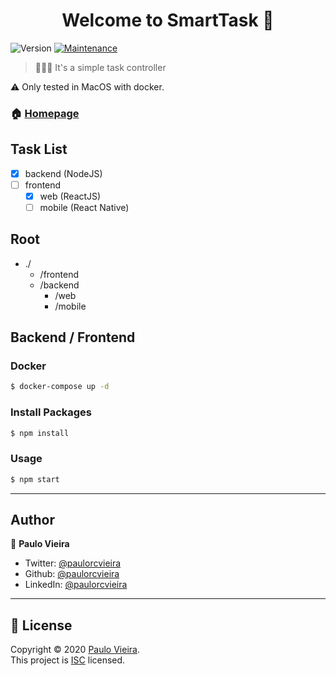 <h1 align="center">Welcome to SmartTask 📌</h1>

<p>
  <img alt="Version" src="https://img.shields.io/badge/version-1.0.0-purple.svg?cacheSeconds=332592000" />

  <a href="https://github.com/paulorcvieira/smarttask-node-react-js-native/graphs/commit-activity" target="_blank">
    <img alt="Maintenance" src="https://img.shields.io/badge/Maintained%3F-no-red.svg" />
  </a>
</p>


> 👨🏽‍🏫 It's a simple task controller


⚠️ Only tested in MacOS with docker.


### 🏠 [Homepage](https://github.com/paulorcvieira/smarttask-node-react-js-native#readme)

## Task List

- [x] backend (NodeJS)
- [ ] frontend
	- [x] web (ReactJS)
	- [ ] mobile (React Native)

## Root

+ ./
  * /frontend
  * /backend
    * /web
    * /mobile

## Backend / Frontend

### Docker

```sh
$ docker-compose up -d
```

### Install Packages

```sh
$ npm install
```

### Usage

```sh
$ npm start
```

---

## Author

👤 **Paulo Vieira**

* Twitter: [@paulorcvieira](https://twitter.com/paulorcvieira)
* Github: [@paulorcvieira](https://github.com/paulorcvieira)
* LinkedIn: [@paulorcvieira](www.linkedin.com/in/paulorcvieira)

---

## 📝 License

Copyright © 2020 [Paulo Vieira](https://github.com/paulorcvieira).<br />
This project is [ISC](https://github.com/paulorcvieira/smarttask-node-react-js-native/blob/master/LICENSE.md) licensed.